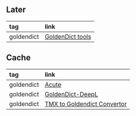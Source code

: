 ## Later

|tag|link|
|:-|:-|
|goldendict|[GoldenDict tools](https://github.com/Ajatt-Tools/gd-tools)|

## Cache

|tag|link|
|:-|:-|
|goldendict|[Acute](https://terokarvinen.com/2017/acute-0-2-2-integrate-help-commands-to-single-interface-pydoc3-puppet-describe-and-man-in-goldendict/?fromSearch=acute)|
|goldendict|[GoldenDict-DeepL](https://github.com/DevJogger/GoldenDict-DeepL)|
|goldendict|[TMX to Goldendict Convertor](https://github.com/Celso-Scott/TMX-to-Goldendict-Converter)|